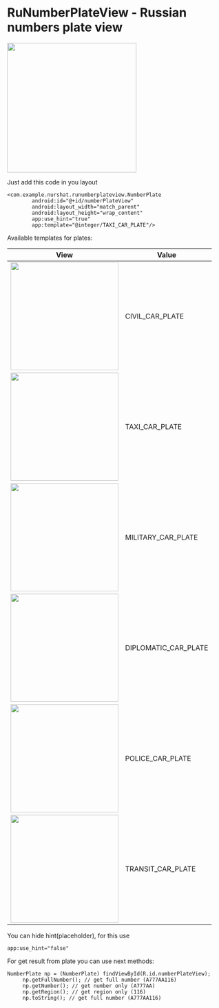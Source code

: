 # RuNumberPlateView - Russian numbers plate view

<img src="http://pitsmap.ru/test/plates/screen.png" width="300"> 

Just add this code in you layout
```
<com.example.nurshat.runumberplateview.NumberPlate
        android:id="@+id/numberPlateView"
        android:layout_width="match_parent"
        android:layout_height="wrap_content"
        app:use_hint="true"
        app:template="@integer/TAXI_CAR_PLATE"/>
```
        

Available templates for plates:

View | Value
-----|------
<img src="http://pitsmap.ru/test/plates/plate1.jpg" width="250"> | CIVIL_CAR_PLATE
<img src="http://pitsmap.ru/test/plates/plate2.jpg" width="250"> | TAXI_CAR_PLATE
<img src="http://pitsmap.ru/test/plates/plate3.jpg" width="250"> | MILITARY_CAR_PLATE
<img src="http://pitsmap.ru/test/plates/plate4.jpg" width="250"> | DIPLOMATIC_CAR_PLATE
<img src="http://pitsmap.ru/test/plates/plate5.jpg" width="250"> | POLICE_CAR_PLATE
<img src="http://pitsmap.ru/test/plates/plate6.jpg" width="250"> | TRANSIT_CAR_PLATE

You can hide hint(placeholder), for this use

```app:use_hint="false"```

For get result from plate you can use next methods:
 ``` 
 NumberPlate np = (NumberPlate) findViewById(R.id.numberPlateView);
      np.getFullNumber(); // get full number (А777АА116)
      np.getNumber(); // get number only (A777AA)
      np.getRegion(); // get region only (116)
      np.toString(); // get full number (А777АА116)
```
